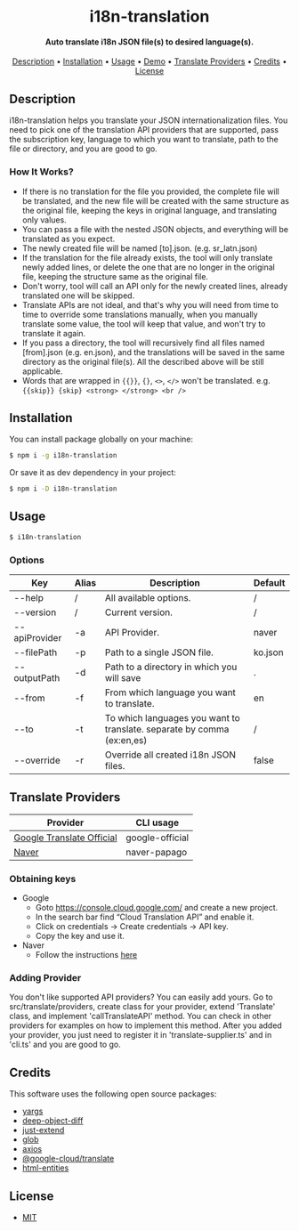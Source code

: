 <h1 align="center">
  <br>
  i18n-translation
  <br>
</h1>

<h4 align="center">Auto translate i18n JSON file(s) to desired language(s).</h4>

<p align="center">
  <a href="#description">Description</a> •
  <a href="#installation">Installation</a> •
  <a href="#usage">Usage</a> •
  <a href="#demo">Demo</a> •
  <a href="#translate-providers">Translate Providers</a> •
  <a href="#credits">Credits</a> •
  <a href="#license">License</a>
</p>

## Description

i18n-translation helps you translate your JSON internationalization files. You need to pick one of the translation API providers that are supported, pass the subscription key, language to which you want to translate, path to the file or directory, and you are good to go.

### How It Works?

- If there is no translation for the file you provided, the complete file will be translated, and the new file will be created with the same structure as the original file, keeping the keys in original language, and translating only values.
- You can pass a file with the nested JSON objects, and everything will be translated as you expect.
- The newly created file will be named [to].json. (e.g. sr_latn.json)
- If the translation for the file already exists, the tool will only translate newly added lines, or delete the one that are no longer in the original file, keeping the structure same as the original file.
- Don't worry, tool will call an API only for the newly created lines, already translated one will be skipped.
- Translate APIs are not ideal, and that's why you will need from time to time to override some translations manually, when you manually translate some value, the tool will keep that value, and won't try to translate it again.
- If you pass a directory, the tool will recursively find all files named [from].json (e.g. en.json), and the translations will be saved in the same directory as the original file(s). All the described above will be still applicable.
- Words that are wrapped in `{{}}`, `{}`, `<>`, `</>` won't be translated. e.g. `{{skip}} {skip} <strong> </strong> <br />`

## Installation

You can install package globally on your machine:

```bash
$ npm i -g i18n-translation
```

Or save it as dev dependency in your project:

```bash
$ npm i -D i18n-translation
```

## Usage

```bash
$ i18n-translation
```

### Options

| Key           | Alias | Description                                                            | Default |
| ------------- | ----- | ---------------------------------------------------------------------- | ------- |
| --help        | /     | All available options.                                                 | /       |
| --version     | /     | Current version.                                                       | /       |
| --apiProvider | -a    | API Provider.                                                          | naver   |
| --filePath    | -p    | Path to a single JSON file.                                            | ko.json |
| --outputPath  | -d    | Path to a directory in which you will save                             | .       |
| --from        | -f    | From which language you want to translate.                             | en      |
| --to          | -t    | To which languages you want to translate. separate by comma (ex:en,es) | /       |
| --override    | -r    | Override all created i18n JSON files.                                  | false   |

## Translate Providers

| Provider                                                         | CLI usage       |
| ---------------------------------------------------------------- | --------------- |
| [Google Translate Official](https://cloud.google.com/translate/) | google-official |
| [Naver](https://developers.naver.com/docs/papago)                | naver-papago    |

### Obtaining keys

- Google
  - Goto https://console.cloud.google.com/ and create a new project.
  - In the search bar find “Cloud Translation API” and enable it.
  - Click on credentials -> Create credentials -> API key.
  - Copy the key and use it.
- Naver
  - Follow the instructions [here](https://developers.naver.com/docs/papago)

### Adding Provider

You don't like supported API providers? You can easily add yours. Go to src/translate/providers, create class for your provider, extend 'Translate' class, and implement 'callTranslateAPI' method. You can check in other providers for examples on how to implement this method. After you added your provider, you just need to register it in 'translate-supplier.ts' and in 'cli.ts' and you are good to go.

## Credits

This software uses the following open source packages:

- [yargs](https://github.com/yargs/yargs)
- [deep-object-diff](https://github.com/mattphillips/deep-object-diff)
- [just-extend](https://github.com/angus-c/just)
- [glob](https://github.com/isaacs/node-glob)
- [axios](https://github.com/axios/axios)
- [@google-cloud/translate](https://github.com/googleapis/nodejs-translate)
- [html-entities](https://github.com/mdevils/html-entities)

## License

- [MIT](LICENSE)
